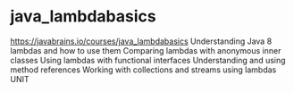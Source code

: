 # java_lambdabasics
https://javabrains.io/courses/java_lambdabasics
Understanding Java 8 lambdas and how to use them
Comparing lambdas with anonymous inner classes
Using lambdas with functional interfaces
Understanding and using method references
Working with collections and streams using lambdas
UNIT
